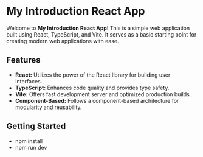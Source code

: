# My Introduction React App

Welcome to **My Introduction React App**! This is a simple web application built using React, TypeScript, and Vite. It serves as a basic starting point for creating modern web applications with ease.

## Features

- **React:** Utilizes the power of the React library for building user interfaces.
- **TypeScript:** Enhances code quality and provides type safety.
- **Vite:** Offers fast development server and optimized production builds.
- **Component-Based:** Follows a component-based architecture for modularity and reusability.

## Getting Started

- npm install
- npm run dev
